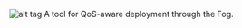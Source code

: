 ![alt tag](https://github.com/di-unipi-socc/FogTorch/blob/master/img/logo.png)
A tool for QoS-aware deployment through the Fog.
